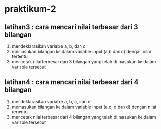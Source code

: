 # praktikum-2

## latihan3 : cara mencari nilai terbesar dari 3 bilangan
1. mendeklarasikan variable a, b, dan c
2. memasukan bilangan ke dalam variable input (a,b dan c) dengan nilai tertentu
3. mencetak nilai terbesar dari 3 bilangan yang telah di masukan ke dalam variable tersebut



## latihan4 : cara mencari nilai terbesar dari 4 bilangan
1. mendeklarasikan variable a, b, c, dan d
2. memasukan bilangan ke dalam variable input (a,c, d dan d) dengan nilai tertentu
3. mencetak nilai terbesar dari 4 bilangan yang telah di masukan ke dalam variable tersebut


